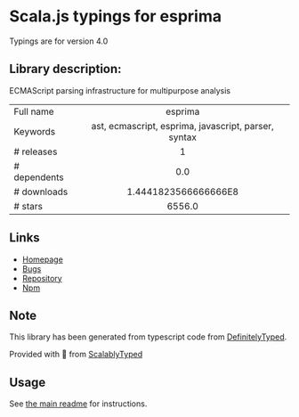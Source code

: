 
# Scala.js typings for esprima

Typings are for version 4.0

## Library description:
ECMAScript parsing infrastructure for multipurpose analysis

|                    |                 |
| ------------------ | :-------------: |
| Full name          | esprima |
| Keywords           | ast, ecmascript, esprima, javascript, parser, syntax |
| # releases         | 1 |
| # dependents       | 0.0 |
| # downloads        | 1.4441823566666666E8 |
| # stars            | 6556.0 |

## Links
- [Homepage](http://esprima.org)
- [Bugs](https://github.com/jquery/esprima/issues)
- [Repository](https://github.com/jquery/esprima)
- [Npm](https://www.npmjs.com/package/esprima)
    


## Note
This library has been generated from typescript code from [DefinitelyTyped](https://definitelytyped.org).

Provided with :purple_heart: from [ScalablyTyped](https://github.com/oyvindberg/ScalablyTyped)

## Usage
See [the main readme](../../readme.md) for instructions.


